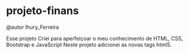 # projeto-finans
@autor Ihury_Ferreira

Esse projeto Criei para aperfeiçoar o meu conhecimento de HTML, CSS, Bootstrap e JavaScript
Neste projeto adicionei as novas tags html5.
